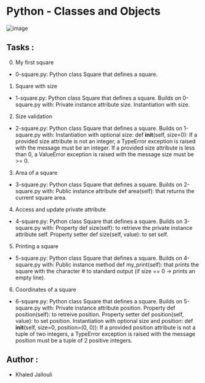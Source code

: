 # Python - Classes and Objects


![image](https://github.com/Khaled-J7/holbertonschool-higher_level_programming/assets/135613251/283c9ea7-ebe9-40f2-81d7-237c3f68f5d1)


## Tasks : 

0. My first square

* 0-square.py: Python class Square that defines a square.

1. Square with size

  * 1-square.py: Python class Square that defines a square. Builds on 0-square.py with:
Private instance attribute size.
Instantiation with size.

2. Size validation

  * 2-square.py: Python class Square that defines a square. Builds on 1-square.py with:
Instantiation with optional size: def __init__(self, size=0):
If a provided size attribute is not an integer, a TypeError exception is raised with the message must be an integer.
If a provided size attribute is less than 0, a ValueError exception is raised with the message size must be >= 0.

3. Area of a square

  * 3-square.py: Python class Square that defines a square. Builds on 2-square.py with:
Public instance attribute def area(self): that returns the current square area.

4. Access and update private attribute

  * 4-square.py: Python class Square that defines a square. Builds on 3-square.py with:
Property def size(self): to retrieve the private instance attribute self.
Property setter def size(self, value): to set self.

5. Printing a square

  * 5-square.py: Python class Square that defines a square. Builds on 4-square.py with:
Public instance method def my_print(self): that prints the square with the character # to standard output (if size == 0 -> prints an empty line).

6. Coordinates of a square

  * 6-square.py: Python class Square that defines a square. Builds on 5-square.py with:
Private instance attribute position.
Property def position(self): to retreive position.
Property setter def position(self, value): to set position.
Instantiation with optional size and position: def __init__(self, size=0, position=(0, 0)):
If a provided position attribute is not a tuple of two integers, a TypeError exception is raised with the message position must be a tuple of 2 positive integers.


## Author :
 * Khaled Jallouli 

